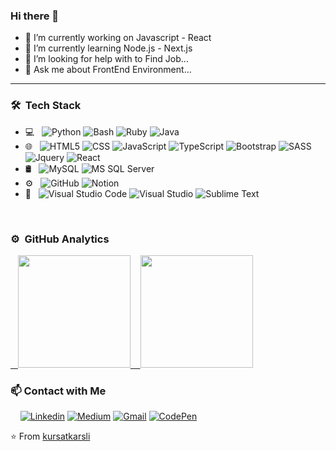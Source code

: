 ### Hi there 👋

- 🔭 I’m currently working on Javascript - React
- 🌱 I’m currently learning Node.js - Next.js
- 🤔 I’m looking for help with to Find Job...
- 💬 Ask me about FrontEnd Environment...
<hr>

### 🛠 &nbsp;Tech Stack

- 💻 &nbsp;
  ![Python](https://img.shields.io/badge/-Python-333333?style=flat&logo=python)
  ![Bash](https://img.shields.io/badge/-Bash%20Script-333333?style=flat&logo=GNU-Bash&logoColor=white)
  ![Ruby](https://img.shields.io/badge/-Ruby-333333?style=flat&logo=ruby&logoColor=red)
  ![Java](https://img.shields.io/badge/-Java-333333?style=flat&logo=java&logoColor=orange)
- 🌐 &nbsp;
  ![HTML5](https://img.shields.io/badge/-HTML5-333333?style=flat&logo=HTML5)
  ![CSS](https://img.shields.io/badge/-CSS-333333?style=flat&logo=CSS3&logoColor=1572B6)
  ![JavaScript](https://img.shields.io/badge/-JavaScript-333333?style=flat&logo=javascript)
  ![TypeScript](https://img.shields.io/badge/-TypeScript-333333?style=flat&logo=typescript)
  ![Bootstrap](https://img.shields.io/badge/-Bootstrap-333333?style=flat&logo=bootstrap&logoColor=563D7C)
  ![SASS](https://img.shields.io/badge/-SASS-333333?style=flat&logo=sass&logoColor=pink)
  ![Jquery](https://img.shields.io/badge/-jQuery-333333?style=flat&logo=jquery)
  ![React](https://img.shields.io/badge/-React-333333?style=flat&logo=react)
- 🛢 &nbsp;
  ![MySQL](https://img.shields.io/badge/-MySQL-333333?style=flat&logo=mysql)
  ![MS SQL Server](https://img.shields.io/badge/-MS%20SQL%20Server-333333?style=flat&logo=Microsoft-SQL-Server)
- ⚙️ &nbsp;
  ![GitHub](https://img.shields.io/badge/-GitHub-333333?style=flat&logo=github)
  ![Notion](https://img.shields.io/badge/-CodePen-333333?style=flat&logo=codepen)
- 🔧 &nbsp;
  ![Visual Studio Code](https://img.shields.io/badge/-Visual%20Studio%20Code-333333?style=flat&logo=visual-studio-code&logoColor=007ACC)
  ![Visual Studio](https://img.shields.io/badge/-Visual%20Studio-333333?style=flat&logo=visual-studio&logoColor=643995)
  ![Sublime Text](https://img.shields.io/badge/-Sublime%20Text-333333?style=flat&logo=sublime-text)

 <br/>
 
### ⚙️ &nbsp;GitHub Analytics

<p align="left" >
<a href="https://github.com/kursatkarsli">
  &nbsp;&nbsp;&nbsp;<img height="180em" align:"left"  src="https://github-readme-stats-eight-theta.vercel.app/api?username=kursatkarsli&show_icons=true&theme=algolia&include_all_commits=true&count_private=true"/>
  &nbsp;&nbsp;&nbsp;<img height="180em" align:"center" src="https://github-readme-stats-eight-theta.vercel.app/api/top-langs/?username=kursatkarsli&layout=compact&langs_count=8&theme=algolia"/>
</a>
</p>

### 📫 Contact with Me
  &nbsp;&nbsp;&nbsp; [![Linkedin](https://img.shields.io/badge/-LinkedIn-blue?style=flat&logo=Linkedin&logoColor=white)](https://www.linkedin.com/in/kursatkarsli/)
    [![Medium](https://img.shields.io/badge/-Medium-333333?style=flat&logo=medium&logoColor=white)](https://kursat-karsli.medium.com/)
    [![Gmail](https://img.shields.io/badge/-Gmail-c14438?style=flat&logo=Gmail&logoColor=white)](mailto:glatex5858@gmail.com)
  [![CodePen](https://img.shields.io/badge/-CodePen-black?style=flat&logo=codepen)](https://codepen.io/kursatkarsli)

⭐️ From [kursatkarsli](https://github.com/kursatkarsli)

